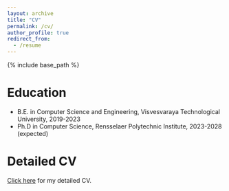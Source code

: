 ```yaml
---
layout: archive
title: "CV"
permalink: /cv/
author_profile: true
redirect_from:
  - /resume
---
```


{% include base_path %}

Education
======
* B.E. in Computer Science and Engineering, Visvesvaraya Technological University, 2019-2023
* Ph.D in Computer Science, Rensselaer Polytechnic Institute, 2023-2028 (expected)

  
Detailed CV
======
[Click here](http://ankitKUpadhyay.github.io/files/CV_website_Ankit.pdf) for my detailed CV.
